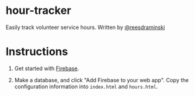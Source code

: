 # hour-tracker
Easily track volunteer service hours. 
Written by [@reesdraminski](https://github.com/reesdraminski)

# Instructions
1. Get started with [Firebase](https://firebase.google.com/).

2. Make a database, and click "Add Firebase to your web app". Copy the configuration information into `index.html` and `hours.html`.
